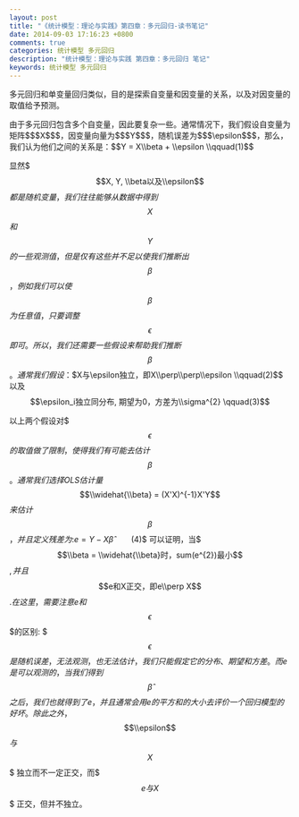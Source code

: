 ```yaml
---
layout: post
title: "《统计模型：理论与实践》第四章：多元回归-读书笔记"
date: 2014-09-03 17:16:23 +0800
comments: true
categories: 统计模型 多元回归
description: "统计模型：理论与实践 第四章：多元回归 笔记" 
keywords: 统计模型 多元回归 
---
```


多元回归和单变量回归类似，目的是探索自变量和因变量的关系，以及对因变量的取值给予预测。
<!--more-->由于多元回归包含多个自变量，因此要复杂一些。通常情况下，我们假设自变量为矩阵$$$X$$$，因变量向量为$$$Y$$$，随机误差为$$$\epsilon$$$，那么，我们认为他们之间的关系是：$$Y = X\\beta + \\epsilon \\qquad(1)$$
显然$$$X, Y, \\beta以及\\epsilon$$$都是随机变量，我们往往能够从数据中得到$$$X$$$和$$$Y$$$的一些观测值，但是仅有这些并不足以使我们推断出$$$\beta$$$，例如我们可以使$$$\beta$$$为任意值，只要调整$$$\epsilon$$$即可。所以，我们还需要一些假设来帮助我们推断$$$\beta$$$。通常我们假设：$$X与\epsilon独立，即X\\perp\\perp\\epsilon \\qquad(2)$$
以及$$\epsilon_i独立同分布, 期望为0，方差为\\sigma^{2} \qquad(3)$$

以上两个假设对$$$\epsilon$$$的取值做了限制，使得我们有可能去估计$$$\beta$$$。通常我们选择OLS估计量$$$\\widehat{\\beta} = (X'X)^{-1}X'Y$$$来估计$$$\beta$$$，并且定义残差为:$$e = Y - X\widehat{\beta} \qquad(4)$$
可以证明，当$$$\\beta = \\widehat{\\beta}时，sum(e^{2})最小$$$,并且$$$e和X正交，即e\\perp X$$$.
在这里，需要注意e和$$$\epsilon$$$的区别: $$$\epsilon$$$是随机误差，无法观测，也无法估计，我们只能假定它的分布、期望和方差。而e是可以观测的，当我们得到$$$\widehat{\beta}$$$之后，我们也就得到了e，并且通常会用e的平方和的大小去评价一个回归模型的好坏。除此之外，$$$\\epsilon$$$与$$$X$$$ 独立而不一定正交，而$$$e与X$$$ 正交，但并不独立。


